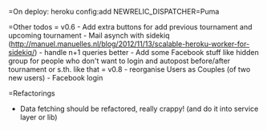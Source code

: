 =On deploy:
  heroku config:add NEWRELIC_DISPATCHER=Puma

=Other todos
  = v0.6
    - Add extra buttons for add previous tournament and upcoming tournament
    - Mail asynch with sidekiq (http://manuel.manuelles.nl/blog/2012/11/13/scalable-heroku-worker-for-sidekiq/)
    - handle n+1 queries better
    - Add some Facebook stuff like hidden group for people who don't want to login and autopost before/after tournament or s.th. like that
  = v0.8
    - reorganise Users as Couples (of two new users)
    - Facebook login

=Refactorings
  - Data fetching should be refactored, really crappy! (and do it into service layer or lib)